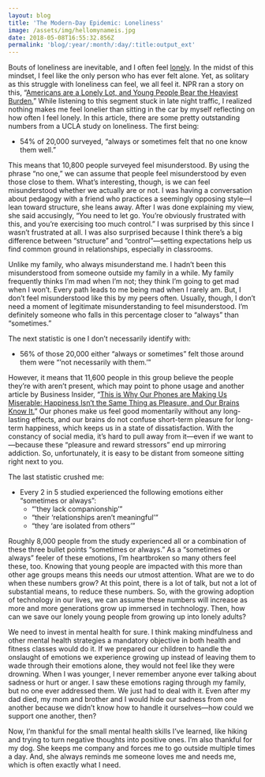 ```yaml
---
layout: blog
title: 'The Modern-Day Epidemic: Loneliness'
image: /assets/img/hellomynameis.jpg
date: 2018-05-08T16:55:32.856Z
permalink: 'blog/:year/:month/:day/:title:output_ext'
---
```

Bouts of loneliness are inevitable, and I often feel [lonely](https://youtu.be/6EEW-9NDM5k). In the midst of this mindset, I feel like the only person who has ever felt alone. Yet, as solitary as this struggle with loneliness can feel, we all feel it. NPR ran a story on this, “[Americans are a Lonely Lot, and Young People Bear the Heaviest Burden.](https://www.npr.org/sections/health-shots/2018/05/01/606588504/americans-are-a-lonely-lot-and-young-people-bear-the-heaviest-burden)” While listening to this segment stuck in late night traffic, I realized nothing makes me feel lonelier than sitting in the car by myself reflecting on how often I feel lonely. In this article, there are some pretty outstanding numbers from a UCLA study on loneliness. The first being:

* 54% of 20,000 surveyed, “always or sometimes felt that no one know them well.”

This means that 10,800 people surveyed feel misunderstood. By using the phrase “no one,” we can assume that people feel misunderstood by even those close to them. What’s interesting, though, is we can feel misunderstood whether we actually are or not. I was having a conversation about pedagogy with a friend who practices a seemingly opposing style—I lean toward structure, she leans away. After I was done explaining my view, she said accusingly, “You need to let go. You’re obviously frustrated with this, and you’re exercising too much control.” I was surprised by this since I wasn’t frustrated at all. I was also surprised because I think there’s a big difference between “structure” and “control”—setting expectations help us find common ground in relationships, especially in classrooms. 

Unlike my family, who always misunderstand me. I hadn’t been this misunderstood from someone outside my family in a while. My family frequently thinks I’m mad when I’m not; they think I’m going to get mad when I won’t. Every path leads to me being mad when I rarely am. But, I don’t feel misunderstood like this by my peers often. Usually, though, I don’t need a moment of legitimate misunderstanding to feel misunderstood. I’m definitely someone who falls in this percentage closer to “always” than “sometimes.”

The next statistic is one I don’t necessarily identify with:

* 56% of those 20,000 either “always or sometimes” felt those around them were “’not necessarily with them.’”

However, it means that 11,600 people in this group believe the people they’re with aren’t present, which may point to phone usage and another article by Business Insider, “[This is Why Our Phones are Making Us Miserable: Happiness Isn’t the Same Thing as Pleasure, and Our Brains Know It.](http://www.businessinsider.com/why-our-phones-are-making-us-miserable-pleasure-isnt-happiness-2018-3)” Our phones make us feel good momentarily without any long-lasting effects, and our brains do not confuse short-term pleasure for long-term happiness, which keeps us in a state of dissatisfaction. With the constancy of social media, it’s hard to pull away from it—even if we want to—because these “pleasure and reward stressors” end up mirroring addiction. So, unfortunately, it is easy to be distant from someone sitting right next to you.

The last statistic crushed me:

* Every 2 in 5 studied experienced the following emotions either “sometimes or always”:
  * “’they lack companionship’”
  * “their ‘relationships aren’t meaningful’”
  * “they ‘are isolated from others’”

Roughly 8,000 people from the study experienced all or a combination of these three bullet points “sometimes or always.” As a “sometimes or always” feeler of these emotions, I’m heartbroken so many others feel these, too. Knowing that young people are impacted with this more than other age groups means this needs our utmost attention. What are we to do when these numbers grow? At this point, there is a lot of talk, but not a lot of substantial means, to reduce these numbers. So, with the growing adoption of technology in our lives, we can assume these numbers will increase as more and more generations grow up immersed in technology. Then, how can we save our lonely young people from growing up into lonely adults? 

We need to invest in mental health for sure. I think making mindfulness and other mental health strategies a mandatory objective in both health and fitness classes would do it. If we prepared our children to handle the onslaught of emotions we experience growing up instead of leaving them to wade through their emotions alone, they would not feel like they were drowning. When I was younger, I never remember anyone ever talking about sadness or hurt or anger. I saw these emotions raging through my family, but no one ever addressed them. We just had to deal with it. Even after my dad died, my mom and brother and I would hide our sadness from one another because we didn’t know how to handle it ourselves—how could we support one another, then? 

Now, I’m thankful for the small mental health skills I’ve learned, like hiking and trying to turn negative thoughts into positive ones. I’m also thankful for my dog. She keeps me company and forces me to go outside multiple times a day. And, she always reminds me someone loves me and needs me, which is often exactly what I need.
